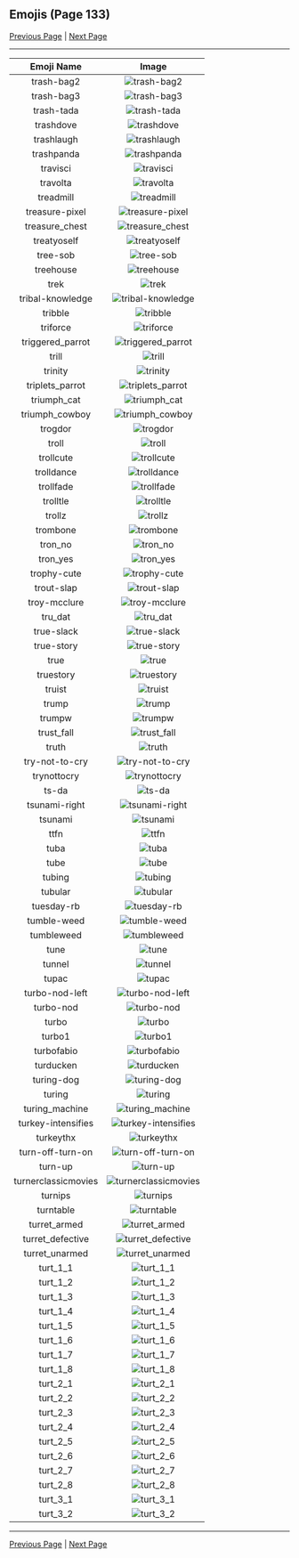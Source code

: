 
## Emojis (Page 133)

[Previous Page](/docs/hc/page-t-0132.md)
  | [Next Page](/docs/hc/page-t-0134.md)

<hr />

|Emoji Name|Image|
| :-: | :-: |
|trash-bag2| ![trash-bag2](/emojis/hc/trash-bag2.png)|
|trash-bag3| ![trash-bag3](/emojis/hc/trash-bag3.png)|
|trash-tada| ![trash-tada](/emojis/hc/trash-tada.png)|
|trashdove| ![trashdove](/emojis/hc/trashdove.png)|
|trashlaugh| ![trashlaugh](/emojis/hc/trashlaugh.png)|
|trashpanda| ![trashpanda](/emojis/hc/trashpanda.png)|
|travisci| ![travisci](/emojis/hc/travisci.png)|
|travolta| ![travolta](/emojis/hc/travolta.gif)|
|treadmill| ![treadmill](/emojis/hc/treadmill.png)|
|treasure-pixel| ![treasure-pixel](/emojis/hc/treasure-pixel.gif)|
|treasure_chest| ![treasure_chest](/emojis/hc/treasure_chest.png)|
|treatyoself| ![treatyoself](/emojis/hc/treatyoself.png)|
|tree-sob| ![tree-sob](/emojis/hc/tree-sob.png)|
|treehouse| ![treehouse](/emojis/hc/treehouse.png)|
|trek| ![trek](/emojis/hc/trek.png)|
|tribal-knowledge| ![tribal-knowledge](/emojis/hc/tribal-knowledge.png)|
|tribble| ![tribble](/emojis/hc/tribble.png)|
|triforce| ![triforce](/emojis/hc/triforce.gif)|
|triggered_parrot| ![triggered_parrot](/emojis/hc/triggered_parrot.gif)|
|trill| ![trill](/emojis/hc/trill.png)|
|trinity| ![trinity](/emojis/hc/trinity.png)|
|triplets_parrot| ![triplets_parrot](/emojis/hc/triplets_parrot.gif)|
|triumph_cat| ![triumph_cat](/emojis/hc/triumph_cat.png)|
|triumph_cowboy| ![triumph_cowboy](/emojis/hc/triumph_cowboy.png)|
|trogdor| ![trogdor](/emojis/hc/trogdor.gif)|
|troll| ![troll](/emojis/hc/troll.png)|
|trollcute| ![trollcute](/emojis/hc/trollcute.png)|
|trolldance| ![trolldance](/emojis/hc/trolldance.gif)|
|trollfade| ![trollfade](/emojis/hc/trollfade.gif)|
|trolltle| ![trolltle](/emojis/hc/trolltle.png)|
|trollz| ![trollz](/emojis/hc/trollz.png)|
|trombone| ![trombone](/emojis/hc/trombone.png)|
|tron_no| ![tron_no](/emojis/hc/tron_no.png)|
|tron_yes| ![tron_yes](/emojis/hc/tron_yes.png)|
|trophy-cute| ![trophy-cute](/emojis/hc/trophy-cute.gif)|
|trout-slap| ![trout-slap](/emojis/hc/trout-slap.gif)|
|troy-mcclure| ![troy-mcclure](/emojis/hc/troy-mcclure.png)|
|tru_dat| ![tru_dat](/emojis/hc/tru_dat.jpg)|
|true-slack| ![true-slack](/emojis/hc/true-slack.png)|
|true-story| ![true-story](/emojis/hc/true-story.png)|
|true| ![true](/emojis/hc/true.png)|
|truestory| ![truestory](/emojis/hc/truestory.png)|
|truist| ![truist](/emojis/hc/truist.png)|
|trump| ![trump](/emojis/hc/trump.png)|
|trumpw| ![trumpw](/emojis/hc/trumpw.png)|
|trust_fall| ![trust_fall](/emojis/hc/trust_fall.png)|
|truth| ![truth](/emojis/hc/truth.jpg)|
|try-not-to-cry| ![try-not-to-cry](/emojis/hc/try-not-to-cry.gif)|
|trynottocry| ![trynottocry](/emojis/hc/trynottocry.gif)|
|ts-da| ![ts-da](/emojis/hc/ts-da.png)|
|tsunami-right| ![tsunami-right](/emojis/hc/tsunami-right.png)|
|tsunami| ![tsunami](/emojis/hc/tsunami.png)|
|ttfn| ![ttfn](/emojis/hc/ttfn.png)|
|tuba| ![tuba](/emojis/hc/tuba.gif)|
|tube| ![tube](/emojis/hc/tube.png)|
|tubing| ![tubing](/emojis/hc/tubing.jpg)|
|tubular| ![tubular](/emojis/hc/tubular.gif)|
|tuesday-rb| ![tuesday-rb](/emojis/hc/tuesday-rb.png)|
|tumble-weed| ![tumble-weed](/emojis/hc/tumble-weed.gif)|
|tumbleweed| ![tumbleweed](/emojis/hc/tumbleweed.gif)|
|tune| ![tune](/emojis/hc/tune.gif)|
|tunnel| ![tunnel](/emojis/hc/tunnel.png)|
|tupac| ![tupac](/emojis/hc/tupac.jpg)|
|turbo-nod-left| ![turbo-nod-left](/emojis/hc/turbo-nod-left.gif)|
|turbo-nod| ![turbo-nod](/emojis/hc/turbo-nod.gif)|
|turbo| ![turbo](/emojis/hc/turbo.png)|
|turbo1| ![turbo1](/emojis/hc/turbo1.png)|
|turbofabio| ![turbofabio](/emojis/hc/turbofabio.gif)|
|turducken| ![turducken](/emojis/hc/turducken.jpg)|
|turing-dog| ![turing-dog](/emojis/hc/turing-dog.png)|
|turing| ![turing](/emojis/hc/turing.png)|
|turing_machine| ![turing_machine](/emojis/hc/turing_machine.jpg)|
|turkey-intensifies| ![turkey-intensifies](/emojis/hc/turkey-intensifies.gif)|
|turkeythx| ![turkeythx](/emojis/hc/turkeythx.jpg)|
|turn-off-turn-on| ![turn-off-turn-on](/emojis/hc/turn-off-turn-on.gif)|
|turn-up| ![turn-up](/emojis/hc/turn-up.png)|
|turnerclassicmovies| ![turnerclassicmovies](/emojis/hc/turnerclassicmovies.gif)|
|turnips| ![turnips](/emojis/hc/turnips.png)|
|turntable| ![turntable](/emojis/hc/turntable.png)|
|turret_armed| ![turret_armed](/emojis/hc/turret_armed.png)|
|turret_defective| ![turret_defective](/emojis/hc/turret_defective.png)|
|turret_unarmed| ![turret_unarmed](/emojis/hc/turret_unarmed.png)|
|turt_1_1| ![turt_1_1](/emojis/hc/turt_1_1.png)|
|turt_1_2| ![turt_1_2](/emojis/hc/turt_1_2.png)|
|turt_1_3| ![turt_1_3](/emojis/hc/turt_1_3.png)|
|turt_1_4| ![turt_1_4](/emojis/hc/turt_1_4.png)|
|turt_1_5| ![turt_1_5](/emojis/hc/turt_1_5.png)|
|turt_1_6| ![turt_1_6](/emojis/hc/turt_1_6.png)|
|turt_1_7| ![turt_1_7](/emojis/hc/turt_1_7.png)|
|turt_1_8| ![turt_1_8](/emojis/hc/turt_1_8.png)|
|turt_2_1| ![turt_2_1](/emojis/hc/turt_2_1.png)|
|turt_2_2| ![turt_2_2](/emojis/hc/turt_2_2.png)|
|turt_2_3| ![turt_2_3](/emojis/hc/turt_2_3.png)|
|turt_2_4| ![turt_2_4](/emojis/hc/turt_2_4.png)|
|turt_2_5| ![turt_2_5](/emojis/hc/turt_2_5.png)|
|turt_2_6| ![turt_2_6](/emojis/hc/turt_2_6.png)|
|turt_2_7| ![turt_2_7](/emojis/hc/turt_2_7.png)|
|turt_2_8| ![turt_2_8](/emojis/hc/turt_2_8.png)|
|turt_3_1| ![turt_3_1](/emojis/hc/turt_3_1.png)|
|turt_3_2| ![turt_3_2](/emojis/hc/turt_3_2.png)|

<hr/>

[Previous Page](/docs/hc/page-t-0132.md)
  | [Next Page](/docs/hc/page-t-0134.md)